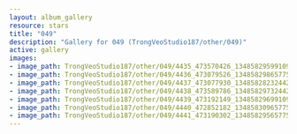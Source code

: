 ```yaml
---
layout: album_gallery
resource: stars
title: "049"
description: "Gallery for 049 (TrongVeoStudio187/other/049)"
active: gallery
images:
- image_path: TrongVeoStudio187/other/049/4435_473570426_1348582959910924_774146571607509123_n.jpg
- image_path: TrongVeoStudio187/other/049/4436_473079526_1348582986577588_4895335036814037139_n.jpg
- image_path: TrongVeoStudio187/other/049/4437_473077930_1348582823244271_8892778932238571109_n.jpg
- image_path: TrongVeoStudio187/other/049/4438_473589786_1348582973244256_1701543732656566665_n.jpg
- image_path: TrongVeoStudio187/other/049/4439_473192149_1348582969910923_1491556790560621231_n.jpg
- image_path: TrongVeoStudio187/other/049/4440_472852182_1348583096577577_7227595889614969620_n.jpg
- image_path: TrongVeoStudio187/other/049/4441_473190302_1348582956577591_3846703709069307798_n.jpg
---
```

